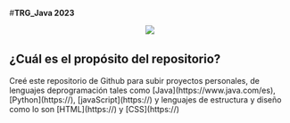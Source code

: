 #**TRG_Java 2023** 

<p align="center">

<img src="![Java Logo](assets/java_logo.png)">
</p>

## ¿Cuál es el propósito del repositorio?

<p>Creé este repositorio de Github para subir proyectos personales, de lenguajes deprogramación tales como [Java](https://www.java.com/es), [Python](https://), [javaScript](https://) y lenguajes de estructura y diseño como lo son [HTML](https://) y [CSS](https://)</p>